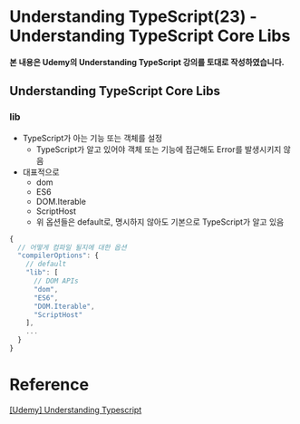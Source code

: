 # Understanding TypeScript(23) - Understanding TypeScript Core Libs

**본 내용은 Udemy의 Understanding TypeScript 강의를 토대로 작성하였습니다.**



## Understanding TypeScript Core Libs

### lib

* TypeScript가 아는 기능 또는 객체를 설정
  * TypeScript가 알고 있어야 객체 또는 기능에 접근해도 Error를 발생시키지 않음
* 대표적으로
  * dom
  * ES6
  * DOM.Iterable
  * ScriptHost
  * 위 옵션들은 default로, 명시하지 않아도 기본으로 TypeScript가 알고 있음

```TypeScript
{
  // 어떻게 컴파일 될지에 대한 옵션
  "compilerOptions": {
    // default
    "lib": [
      // DOM APIs
      "dom",
      "ES6",
      "DOM.Iterable",
      "ScriptHost"
    ],
  	...
  }
}
```



# Reference

[[Udemy] Understanding Typescript](https://www.udemy.com/course/understanding-typescript/)

